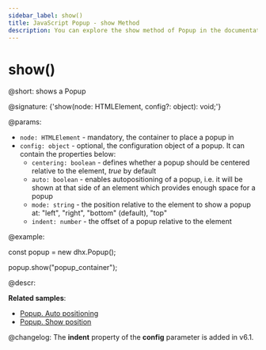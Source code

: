 ```yaml
---
sidebar_label: show()
title: JavaScript Popup - show Method 
description: You can explore the show method of Popup in the documentation of the DHTMLX JavaScript UI library. Browse developer guides and API reference, try out code examples and live demos, and download a free 30-day evaluation version of DHTMLX Suite.
---
```


# show()

@short: shows a Popup

@signature: {'show(node: HTMLElement, config?: object): void;'}

@params:
- `node: HTMLElement` - mandatory, the container to place a popup in
- `config: object` - optional, the configuration object of a popup. It can contain the properties below:
	- `centering: boolean` - defines whether a popup should be centered relative to the element, <i>true</i> by default
	- `auto: boolean` - enables autopositioning of a popup, i.e. it will be shown at that side of an element which provides enough space for a popup
	- `mode: string` - the position relative to the element to show a popup at: "left", "right", "bottom" (default), "top"
	- `indent: number` - the offset of a popup relative to the element

@example:
<div id="popup_container"></div>

const popup = new dhx.Popup();

popup.show("popup_container");

@descr:

**Related samples**:
- [Popup. Auto positioning](https://snippet.dhtmlx.com/bz1ekc71)
- [Popup. Show position](https://snippet.dhtmlx.com/bu4uj2ik)

@changelog:
The **indent** property of the **config** parameter is added in v6.1.

[comment]: # (@related:popup/work_with_popup.md#hidingshowing-popup)

[comment]: # (@relatedapi: popup/api/popup_hide_method.md)
